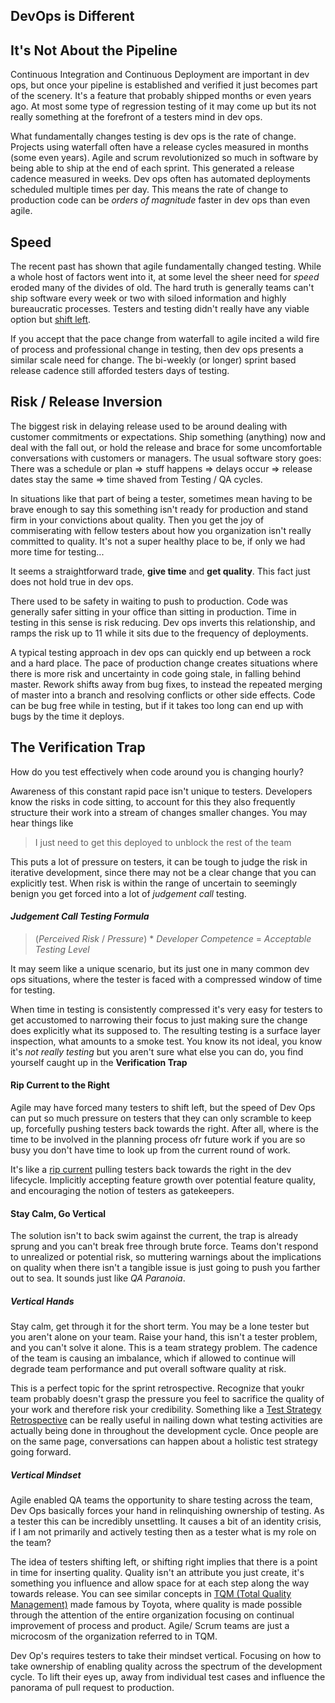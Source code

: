 ## DevOps is Different

## It's Not About the Pipeline

Continuous Integration and Continuous Deployment are important in dev ops, but once your pipeline is established and verified it just becomes part of the scenery. It's a feature that probably shipped months or even years ago. At most some type of regression testing of it may come up but its not really something at the forefront of a testers mind in dev ops.

What fundamentally changes testing is dev ops is the rate of change. Projects using waterfall often have a release cycles measured in months (some even years). Agile and scrum revolutionized so much in software by being able to ship at the end of each sprint. This generated a release cadence measured in weeks. Dev ops often has automated deployments scheduled multiple times per day. This means the rate of change to production code can be *orders of magnitude* faster in dev ops than even agile. 

## Speed

The recent past has shown that agile fundamentally changed testing. While a whole host of factors went into it, at some level the sheer need for *speed* eroded many of the divides of old. The hard truth is generally teams can't ship software every week or two with siloed information and highly bureaucratic processes. Testers and testing didn't really have any viable option but [shift left]().

If you accept that the pace change from waterfall to agile incited a wild fire of process and professional change in testing, then dev ops presents a similar scale need for change. The bi-weekly (or longer) sprint based release cadence still afforded testers days of testing.

## Risk / Release Inversion 

The biggest risk in delaying release used to be around dealing with customer commitments or expectations. Ship something (anything) now and deal with the fall out, or hold the release and brace for some uncomfortable conversations with customers or managers. The usual software story goes: There was a schedule or plan => stuff happens => delays occur => release dates stay the same => time shaved from Testing / QA cycles. 

In situations like that part of being a tester, sometimes mean having to be brave enough to say this something isn't ready for production and stand firm in your convictions about quality. Then you get the joy of commiserating with fellow testers about how you organization isn't really committed to quality. It's not a super healthy place to be, if only we had more time for testing...

It seems a straightforward trade, **give time**  and **get quality**.  This fact just does not hold true in dev ops.

There used to be safety in waiting to push to production. Code was generally safer sitting in your office than sitting in production. Time in testing in this sense is risk reducing. Dev ops inverts this relationship, and ramps the risk up to 11 while it sits due to the frequency of deployments. 

A typical testing approach in dev ops can quickly end up between a rock and a hard place. The pace of production change creates situations where there is more risk and uncertainty in code going stale, in falling behind master. Rework shifts away from bug fixes, to instead the repeated merging of master into a branch and resolving conflicts or other side effects. Code can be bug free while in testing, but if it takes too long can end up with bugs by the time it deploys.

## The Verification Trap

How do you test effectively when code around you is changing hourly?

Awareness of this constant rapid pace isn't unique to testers. Developers know the risks in code sitting, to account for this they also frequently structure their work into a stream of changes smaller changes. You may hear things like 
> I just need to get this deployed to unblock the rest of the team

This puts a lot of pressure on testers, it can be tough to judge the risk in iterative development, since there may not be a clear change that you can explicitly test. When risk is within the range of uncertain to seemingly benign you get forced into a lot of *judgement call* testing. 

#### *Judgement Call Testing Formula*
>(*Perceived Risk* / *Pressure*) * *Developer Competence* = *Acceptable Testing Level* 

It may seem like a unique scenario, but its just one in many common dev ops situations, where the tester is faced with a compressed window of time for testing. 

When time in testing is consistently compressed it's very easy for testers to get accustomed to narrowing their focus to just making sure the change does explicitly what its supposed to. The resulting testing is a surface layer inspection, what amounts to a smoke test. You know its not ideal, you know it's *not really testing* but you aren't sure what else you can do, you find yourself caught up in the **Verification Trap**

#### Rip Current to the Right

Agile may have forced many testers to shift left, but the speed of Dev Ops can put so much pressure on testers that they can only scramble to keep up, forcefully pushing testers back towards the right. After all, where is the time to be involved in the planning process ofr future work if you are so busy you don't have time to look up from the current round of work. 

It's like a [rip current](https://en.wikipedia.org/wiki/Rip_current) pulling testers back towards the right in the dev lifecycle. Implicitly accepting feature growth over potential feature quality, and encouraging the notion of testers as gatekeepers.

#### Stay Calm, Go Vertical

The solution isn't to back swim against the current, the trap is already sprung and you can't break free through brute force. Teams don't respond to unrealized or potential risk, so muttering warnings about the implications on quality when there isn't a tangible issue is just going to push you farther out to sea. It sounds just like *QA Paranoia*.

##### Vertical Hands

Stay calm, get through it for the short term. You may be a lone tester but you aren't alone on your team. Raise your hand, this isn't  a tester problem, and you can't solve it alone. This is a team strategy problem. The cadence of the team is causing an imbalance, which if allowed to continue will degrade team performance and put overall software quality at risk.

This is a perfect topic for the sprint retrospective. Recognize that youkr team probably doesn't grasp the pressure you feel to sacrifice the quality of your work and therefore risk your credibility. Something like a [Test Strategy Retrospective](http://katrinatester.blogspot.com/2014/04/test-strategy-retrospective.html) can be really useful in nailing down what testing activities are actually being done in throughout the development cycle. Once people are on the same page, conversations can happen about a holistic test strategy going forward. 

##### Vertical Mindset



Agile enabled QA teams the opportunity to share testing across the team, Dev Ops basically forces your hand in relinquishing ownership of testing. As a tester this can be incredibly unsettling. It causes a bit of an identity crisis, if I am not primarily and actively testing then as a tester what is my role on the team?  

The idea of testers shifting left, or shifting right implies that there is a point in time for inserting quality. Quality isn't an attribute you just create, it's something you influence and allow space for at each step along the way towards release.  You can see similar concepts in [TQM (Total Quality Management)](https://en.wikipedia.org/wiki/Total_quality_management) made famous by Toyota, where quality is made possible through the attention of the entire organization focusing on continual improvement of process and product. Agile/ Scrum teams are just a microcosm of the organization referred to in TQM.

Dev Op's requires testers to take their mindset vertical. Focusing on how to take ownership of enabling quality across the spectrum of the development cycle. To lift their eyes up, away from individual test cases and influence the panorama of pull request to production. 





